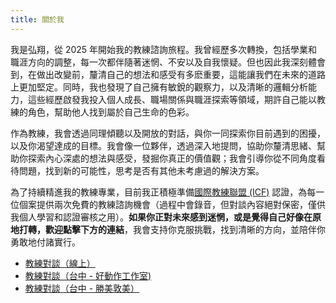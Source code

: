 ```yaml
---
title: 關於我
---
```


我是弘翔，從 2025 年開始我的教練諮詢旅程。我曾經歷多次轉換，包括學業和職涯方向的調整，每一次都伴隨著迷惘、不安以及自我懷疑。但也因此我深刻體會到，在做出改變前，釐清自己的想法和感受有多麽重要，這能讓我們在未來的道路上更加堅定。同時，我也發現了自己擁有敏銳的觀察力，以及清晰的邏輯分析能力，這些經歷啟發我投入個人成長、職場關係與職涯探索等領域，期許自己能以教練的角色，幫助他人找到屬於自己生命的色彩。

作為教練，我會透過同理傾聽以及開放的對話，與你一同探索你目前遇到的困擾，以及你渴望達成的目標。我會像一位夥伴，透過深入地提問，協助你釐清思緒、幫助你探索內心深處的想法與感受，發掘你真正的價值觀；我會引導你從不同角度看待問題，找到新的可能性，思考是否有其他未考慮過的解決方案。

為了持續精進我的教練專業，目前我正積極準備[國際教練聯盟 (ICF)](https://icftaiwan.org/) 認證，為每一位個案提供兩次免費的教練諮詢機會（過程中會錄音，但對談內容絕對保密，僅供我個人學習和認證審核之用）。**如果你正對未來感到迷惘，或是覺得自己好像在原地打轉，歡迎點擊下方的連結**，我會支持你克服挑戰，找到清晰的方向，並陪伴你勇敢地付諸實行。

+ [教練對談（線上）](https://book.morgen.so/joseanzorro/online-coaching)
+ [教練對談（台中 - 好動作工作室)](https://book.morgen.so/joseanzorro/coaching-move-better)
+ [教練對談（台中 - 勝美敦美）](https://book.morgen.so/joseanzorro/coaching-meeting-room)



